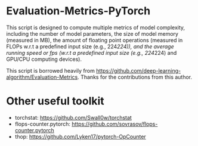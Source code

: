 # Evaluation-Metrics-PyTorch

This script is designed to compute multiple metrics of model complexity, including the number of model parameters, the size of model memory (measured in MB), the amount of floating point operations (measured in FLOPs w.r.t a predefined input size (e.g., 224*224)), and the average running speed or fps (w.r.t a predefined input size (e.g., 224*224) and GPU/CPU computing devices). 

This script is borrowed heavily from https://github.com/deep-learning-algorithm/Evaluation-Metrics. Thanks for the contributions from this author. 

# Other useful toolkit

- torchstat:                    https://github.com/Swall0w/torchstat 
- flops-counter.pytorch:        https://github.com/sovrasov/flops-counter.pytorch 
- thop:                         https://github.com/Lyken17/pytorch-OpCounter 
